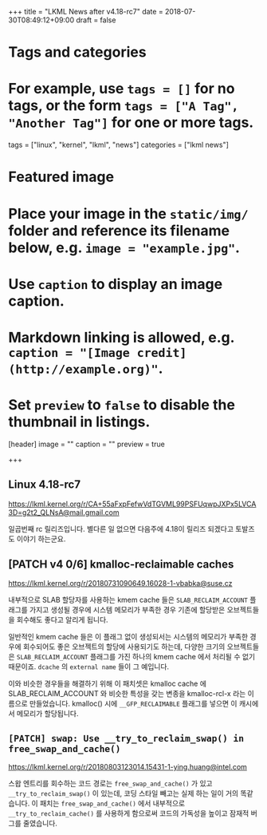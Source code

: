 +++
title = "LKML News after v4.18-rc7"
date = 2018-07-30T08:49:12+09:00
draft = false

# Tags and categories
# For example, use `tags = []` for no tags, or the form `tags = ["A Tag", "Another Tag"]` for one or more tags.
tags = ["linux", "kernel", "lkml", "news"]
categories = ["lkml news"]

# Featured image
# Place your image in the `static/img/` folder and reference its filename below, e.g. `image = "example.jpg"`.
# Use `caption` to display an image caption.
#   Markdown linking is allowed, e.g. `caption = "[Image credit](http://example.org)"`.
# Set `preview` to `false` to disable the thumbnail in listings.
[header]
image = ""
caption = ""
preview = true

+++

Linux 4.18-rc7
--------------

https://lkml.kernel.org/r/CA+55aFxpFefwVdTGVML99PSFUqwpJXPx5LVCA3D=g2t2_QLNsA@mail.gmail.com

일곱번째 rc 릴리즈입니다.  별다른 일 없으면 다음주에 4.18이 릴리즈 되겠다고
토발즈도 이야기 하는군요.


[PATCH v4 0/6] kmalloc-reclaimable caches
-----------------------------------------

https://lkml.kernel.org/r/20180731090649.16028-1-vbabka@suse.cz

내부적으로 SLAB 할당자를 사용하는 kmem cache 들은 `SLAB_RECLAIM_ACCOUNT`
플래그를 가지고 생성될 경우에 시스템 메모리가 부족한 경우 기존에 할당받은
오브젝트들을 회수해도 좋다고 알리게 됩니다.

일반적인 kmem cache 들은 이 플래그 없이 생성되서는 시스템의 메모리가 부족한
경우에 회수되어도 좋은 오브젝트의 할당에 사용되기도 하는데, 다양한 크기의
오브젝트들은 `SLAB_RECLAIM_ACCOUNT` 플래그를 가진 하나의 kmem cache 에서 처리될
수 없기 때문이죠.  `dcache` 의 `external name` 들이 그 예입니다.

이와 비슷한 경우들을 해결하기 위해 이 패치셋은 kmalloc cache 에
SLAB_RECLAIM_ACCOUNT  와 비슷한 특성을 갖는 변종을 kmalloc-rcl-x 라는 이름으로
만들었습니다.  kmalloc() 시에 `__GFP_RECLAIMABLE` 플래그를 넣으면 이 캐시에서
메모리가 할당됩니다.


`[PATCH] swap: Use __try_to_reclaim_swap() in free_swap_and_cache()`
--------------------------------------------------------------------

https://lkml.kernel.org/r/20180803123014.15431-1-ying.huang@intel.com

스왑 엔트리를 회수하는 코드 경로는 `free_swap_and_cache()` 가 있고
`__try_to_reclaim_swap()` 이 있는데, 코딩 스타일 빼고는 실제 하는 일이 거의
똑같습니다.  이 패치는 `free_swap_and_cache()` 에서 내부적으로
`__try_to_reclaim_cache()` 를 사용하게 함으로써 코드의 가독성을 높이고 잠재적
버그를 줄였습니다.
